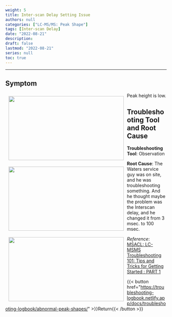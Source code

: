 ```yaml
---
weight: 5
title: Inter-scan Delay Setting Issue
authors: null
categories: ["LC-MS/MS: Peak Shape"]
tags: [Inter-scan Delay]
date: "2022-08-21"
description:  
draft: false
lastmod: "2022-08-21"
series: null
toc: true
---
```




<!--more-->
---

## Symptom
<div class = "row">
<img width ="360" height= "200" src = "/docs/images/Screenshot 2022-08-21 143049.png" style ="float: left" HSPACE="10" VSPACE="10"/>
Peak height is low.
</div>

## Troubleshooting Tool and Root Cause

<div class = "row">
<img width ="360" height= "200" src = "/docs/images/Screenshot 2022-08-18 150328.png" style ="float: left" HSPACE="10" VSPACE="10"/>
<img width ="360" height= "200" src = "/docs/images/Screenshot 2022-08-18 150238.png" style ="float: left" HSPACE="10" VSPACE="10"/>

<b>Troubleshooting Tool</b>:  Observation  

<b>Root Cause</b>: The Waters service guy was on site, and he was troubleshooting something. And he thought maybe the problem was the Interscan delay, and he changed it from 3 msec. to 100 msec.  

</div>

*Reference*:  
[MSACL: LC-MSMS Troubleshooting 101: Tips and Tricks for Getting Started : PART 1](https://www.msacl.org/index.php?header=Learning_Center&tab=Video_Library&subtab=Search_Video_Library)  

{{< button href="https://troubleshooting-logbook.netlify.app/docs/troubleshooting-logbook/abnormal-peak-shapes/" >}}Return{{< /button >}}

